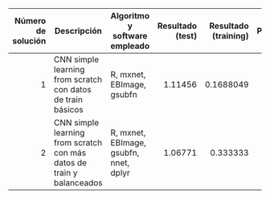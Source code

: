 | Número de solución | Descripción | Algoritmo y software empleado | Resultado (test) | Resultado (training) | Posición | Fecha y hora |
| ---:| --- | --- | ---:| ---:| ---:|:---:|
| 1 | CNN simple learning from scratch con datos de train básicos | R, mxnet, EBImage, gsubfn | 1.11456 | 0.1688049 | 671 | 5/6/2017 10:25 | 
| 2 | CNN simple learning from scratch con más datos de train y balanceados | R, mxnet, EBImage, gsubfn, nnet, dplyr | 1.06771 | 0.333333 | 646 | 7/6/2017 11:17 |